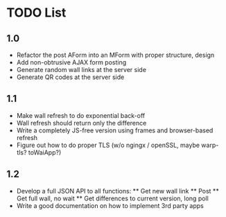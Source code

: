 TODO List
=========

1.0
---

* Refactor the post AForm into an MForm with proper structure, design
* Add non-obtrusive AJAX form posting
* Generate random wall links at the server side
* Generate QR codes at the server side

1.1
---

* Make wall refresh to do exponential back-off
* Wall refresh should return only the difference
* Write a completely JS-free version using frames and browser-based refresh
* Figure out how to do proper TLS (w/o ngingx / openSSL, maybe warp-tls? toWaiApp?)

1.2
---

* Develop a full JSON API to all functions:
** Get new wall link
** Post
** Get full wall, no wait
** Get differences to current version, long poll
* Write a good documentation on how to implement 3rd party apps


